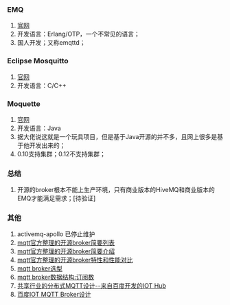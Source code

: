 ### EMQ
1. [官网](https://www.emqx.io/cn/)
2. 开发语言：Erlang/OTP，一个不常见的语言；
3. 国人开发；又称emqttd；


### Eclipse Mosquitto

1. [官网](https://mosquitto.org)
2. 开发语言：C/C++

### Moquette

1. [官网](https://github.com/moquette-io/moquette)
2. 开发语言：Java
3. 据大佬说这就是一个玩具项目，但是基于Java开源的并不多，且网上很多是基于他开发出来的；
4. 0.10支持集群；0.12不支持集群；

### 总结

1. 开源的broker根本不能上生产环境，只有商业版本的HiveMQ和商业版本的EMQ才能满足需求；[待验证]




### 其他

1. activemq-apollo 已停止维护
2. [mqtt官方整理的开源broker简要列表](https://github.com/mqtt/mqtt.github.io/wiki/brokers)
3. [mqtt官方整理的开源broker简要介绍](https://github.com/mqtt/mqtt.github.io/wiki/servers)
4. [mqtt官方整理的开源broker特性和性能对比](https://github.com/mqtt/mqtt.github.io/wiki/server-support)
5. [mqtt broker选型](https://www.jianshu.com/p/cf91f4bea071)
6. [mqtt broker数据结构:订阅数](http://www.bewindoweb.com/268.html)
7. [共享行业的分布式MQTT设计--来自百度开发的IOT Hub](https://blog.csdn.net/java060515/article/details/80129549)
8. [百度IOT MQTT Broker设计](http://www.bewindoweb.com/261.html)



